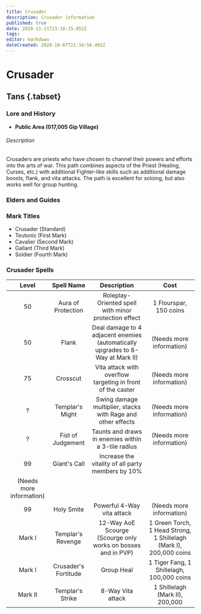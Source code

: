 ```yaml
---
title: Crusader
description: Crusader information
published: true
date: 2020-11-11T23:18:15.052Z
tags: 
editor: markdown
dateCreated: 2020-10-07T21:34:56.465Z
---
```


# Crusader
 ## Tans {.tabset}
  ### Lore and History
 - **Public Area (017,005 Gip Village)**
######  Description
 Crusaders are priests who have chosen to channel their powers and efforts into the arts of war. This path combines aspects of the Priest (Healing, Curses, etc.) with additional Fighter-like skills such as additional damage boosts, flank, and vita attacks. The path is excellent for soloing, but also works well for group hunting.
  ### Elders and Guides
  ### Mark Titles
 - Crusader (Standard)
- Teutonic (First Mark)
- Cavalier (Second Mark)
 - Gallant (Third Mark)
- Soldier (Fourth Mark)
### Crusader Spells
| Level | Spell Name | Description | Cost |
| :---: | :---: | :---: | :---: |
| 50 | Aura of Protection | Roleplay-Oriented spell with minor protection effect | 1 Flourspar, 150 coins |
| 50 | Flank | Deal damage to 4 adjacent enemies (automatically upgrades to 8-Way at Mark II) | (Needs more information) |
| 75 | Crosscut | Vita attack with overflow targeting in front of the caster | (Needs more information) |
| ? | Templar's Might | Swing damage multiplier, stacks with Rage and other effects | (Needs more information) |
| ? | Fist of Judgement | Taunts and draws in enemies within a 3-tile radius | (Needs more information) |
| 99 | Giant's Call | Increase the vitality of all party members by 10% |
(Needs more information) |
| 99 | Holy Smite | Powerful 4-Way vita attack | (Needs more information) |
| Mark I | Templar's Revenge | 12-Way AoE Scourge (Scourge only works on bosses and in PVP) | 1 Green Torch, 1 Head Strong, 1 Shillelagh (Mark I), 200,000 coins | 
| Mark I | Crusader's Fortitude | Group Heal | 1 Tiger Fang, 1 Shillelagh, 100,000 coins | 
| Mark II | Templar's Strike | 8-Way Vita attack | 1 Shillelagh (Mark II), 200,000 | 
  
 
 